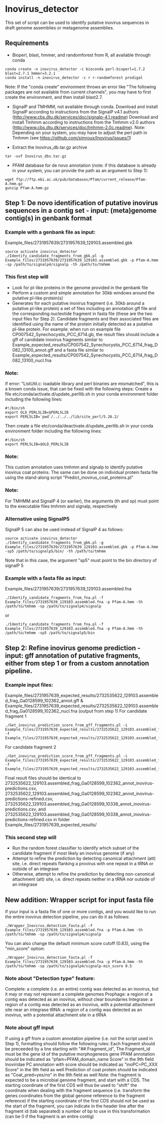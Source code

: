 # Inovirus_detector
This set of script can be used to identify putative inovirus sequences in draft genome assemblies or metagenome assemblies.


## Requirements
* Bioperl, blast, hmmer, and randomforest from R, all available through conda
```
conda create -n inovirus_detector -c bioconda perl-bioperl=1.7.2 blast=2.7.1 hmmer=3.2.1
conda install -n inovirus_detector -c r r-randomforest prodigal
```
Note: If the "conda create" environment throws an error like "The following packages are not available from current channels", you may have to first create the environment, and then install blast2.7.
* SignalP and TMHMM, not available through conda.
Download and install SignalP according to instructions from the SignalP v4.1 authors (http://www.cbs.dtu.dk/services/doc/signalp-4.1.readme)
Download and install Tmhmm according to instructions from the Tmhmm v2.0 authors (http://www.cbs.dtu.dk/services/doc/tmhmm-2.0c.readme).
Note: Depending on your system, you may have to adjust the perl path in Tmhmm (see https://github.com/simroux/Inovirus/issues/1)

* Extract the Inovirus_db.tar.gz archive
```
tar -xvf Inovirus_dbs.tar.gz
```

* PFAM database for de novo annotation (note: if this database is already in your system, you can provide the path as an argument to Step 1):
```
wget ftp://ftp.ebi.ac.uk/pub/databases/Pfam/current_release/Pfam-A.hmm.gz
gunzip Pfam-A.hmm.gz
```


## Step 1: De novo identification of putative inovirus sequences in a contig set - input: (meta)genome contig(s) in genbank format
### Example with a genbank file as input:
Example_files/2731957639/2731957639_129103.assembled.gbk
```
source activate inovirus_detector
./Identify_candidate_fragments_from_gbk.pl -g Example_files/2731957639/2731957639_129103.assembled.gbk -p Pfam-A.hmm -sp /path/to/signalp4/signalp -th /path/to/tmhmm
```
### This first step will
* Look for pI-like proteins in the genome provided in the genbank file
* Perform a custom and simple annotation for 30kb windows around the putative pI-like protein(s)
* Generates for each putative inovirus fragment (i.e. 30kb around a putative pI-like protein) a set of files including an annotation gff file and the corresponding nucleotide fragment in fasta file (these are the two input files for Step 2).
Candidate fragments and their associated files are identified using the name of the protein initially detected as a putative pI-like protein.
For example: when run on example file CP007542_Synechocystis_PCC_6714.gb, the result files should include a gff of candidate inovirus fragments similar to Example_expected_results/CP007542_Synechocystis_PCC_6714_frag_D082_13100_annot.gff and a fasta file similar to Example_expected_results/CP007542_Synechocystis_PCC_6714_frag_D082_13100_nucl.fna

### Note:
If error: "ListUtil.c: loadable library and perl binaries are mismatched", this is a known conda issue, that can be fixed with the following steps:
Create a file etc/conda/activate.d/update_perllib.sh in your conda environment folder including the following lines:
```
#!/bin/sh
export OLD_PERL5LIB=$PERL5LIB
export PERL5LIB=`pwd`/../../../lib/site_perl/5.26.2/
```
Then create a file etc/conda/deactivate.d/update_perllib.sh in your conda environment folder including the following lines:
```
#!/bin/sh
export PERL5LIB=$OLD_PERL5LIB
```
### Note:
This custom annotation uses tmhmm and signalp to identify putative inovirus coat proteins. The same can be done on individual protein fasta file using the stand-along script "Predict_inovirus_coat_proteins.pl"

### Note:
For TMHMM and SignalP 4 (or earlier), the arguments (th and sp) must point to the executable files tmhmm and signalp, respectively

### Alternative using SignalP5
SignalP 5 can also be used instead of SignalP 4 as follows:
```
source activate inovirus_detector
./Identify_candidate_fragments_from_gbk.pl -g Example_files/2731957639/2731957639_129103.assembled.gbk -p Pfam-A.hmm -sp5 /path/to/signalp5/bin/ -th /path/to/tmhmm
```
Note that in this case, the argument "sp5" must point to the bin directory of signalP 5

### Example with a fasta file as input:
Example_files/2731957639/2731957639_129103.assembled.fna
```
./Identify_candidate_fragments_from_fna.pl -f Example_files/2731957639_129103.assembled.fna -p Pfam-A.hmm -th /path/to/tmhmm -sp /path/to/signalp4/signalp
```
or
```
./Identify_candidate_fragments_from_fna.pl -f Example_files/2731957639_129103.assembled.fna -p Pfam-A.hmm -th /path/to/tmhmm -sp5 /path/to/signalp5/bin
```

## Step 2: Refine inovirus genome prediction - input: gff annotation of putative fragments, either from step 1 or from a custom annotation pipeline.
### Example input files:
Example_files/2731957639_expected_results/2732535622_129103.assembled_frag_Ga0128599_102362_annot.gff & Example_files/2731957639_expected_results/2732535622_129103.assembled_frag_Ga0128599_102362_nucl.fna (output from step 1)
For candidate fragment 1
```
./Get_inovirus_prediction_score_from_gff_fragments.pl -i Example_files/2731957639_expected_results/2732535622_129103.assembled_frag_Ga0128599_102362_annot.gff -f Example_files/2731957639_expected_results/2732535622_129103.assembled_frag_Ga0128599_102362_nucl.fna
```
For candidate fragment 2
```
./Get_inovirus_prediction_score_from_gff_fragments.pl -i Example_files/2731957639_expected_results/2732535622_129103.assembled_frag_Ga0128599_10338_annot.gff -f Example_files/2731957639_expected_results/2732535622_129103.assembled_frag_Ga0128599_10338_nucl.fna
```
Final result files should be identical to 2732535622_129103.assembled_frag_Ga0128599_102362_annot_inovirus-predictions.csv, 2732535622_129103.assembled_frag_Ga0128599_102362_annot_inovirus-predictions-refined.csv, 2732535622_129103.assembled_frag_Ga0128599_10338_annot_inovirus-predictions.csv,
and 2732535622_129103.assembled_frag_Ga0128599_10338_annot_inovirus-predictions-refined.csv in folder Example_files/2731957639_expected_results/

### This second step will
* Run the random forest classifier to identify which subset of the candidate fragment if most likely an inovirus genome (if any)
* Attempt to refine the prediction by detecting canonical attachment (att) site, i.e. direct repeats flanking a provirus with one repeat in a tRNA or outside of an integrase
* Otherwise, attempt to refine the prediction by detecting non-canonical attachment (att) site, i.e. direct repeats neither in a tRNA nor outside of an integrase

## New addition: Wrapper script for input fasta file
If your input is a fasta file of one or more contigs, and you would like to run the entire inovirus detection pipeline, you can do it as follows:
```
./Wrapper_Inovirus_detection_fasta.pl -f Example_files/2731957639_129103.assembled.fna -p Pfam-A.hmm -th /path/to/tmhmm -sp /path/to/signalp4/signalp
```

You can also change the default minimum score cutoff (0.83), using the "min_score" option:
```
./Wrapper_Inovirus_detection_fasta.pl -f Example_files/2731957639_129103.assembled.fna -p Pfam-A.hmm -th /path/to/tmhmm -sp /path/to/signalp4/signalp-min_score 0.5
```

### Note about "Detection type" feature:
Complete: a complete (i.e. an entire) contig was detected as an inovirus, but it may or may not represent a complete genomes
Prophage: a region of a contig was detected as an inovirus, without clear boundaries
Integrase: a region of a contig was detected as an inovirus, with a potential attachment site near an integrase
tRNA: a region of a contig was detected as an inovirus, with a potential attachment site in a tRNA

### Note about gff input
If using a gff from a custom annotation pipeline (i.e. not the script used in Step 1), formatting should follow the following rules:
Each fragment should be preceeded by a line starting with \"## Fragment_id\", The Fragment_id must be the gene id of the putative morphogenesis gene
PFAM annotation should be indicated as \"pfam=PFAM_domain_name Score\" in the 9th field
Inoviridae PC annotation with score should be indicated as \"inoPC=PC_XXX Score\" in the 9th field as well
Prediction of coat protein should be indicated as \"Coat_pred=yes/no\" in the 9th field as well
Note: the fragment is expected to be a microbial genome fragment, and start with a CDS.
The starting coordinate of the first CDS will thus be used to \"shift\" the coordinate when dealing with the fragment sequence (i.e. transform the genes coordinates from the global genome reference to the fragment reference)
if the starting coordinate of the first CDS should not be used as the start of the fragment, you can indicate in the header line after the fragment id (tab separated) a number of bp to use in this transformation (can be 0 if the fragment is an entire contig)
